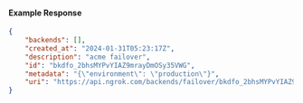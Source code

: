 <!-- Code generated for API Clients. DO NOT EDIT. -->

#### Example Response

```json
{
	"backends": [],
	"created_at": "2024-01-31T05:23:17Z",
	"description": "acme failover",
	"id": "bkdfo_2bhsMYPvYIAZ9mrayDmOSy35VWG",
	"metadata": "{\"environment\": \"production\"}",
	"uri": "https://api.ngrok.com/backends/failover/bkdfo_2bhsMYPvYIAZ9mrayDmOSy35VWG"
}
```
